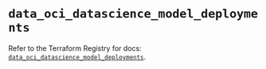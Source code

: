 # `data_oci_datascience_model_deployments`

Refer to the Terraform Registry for docs: [`data_oci_datascience_model_deployments`](https://registry.terraform.io/providers/oracle/oci/7.19.0/docs/data-sources/datascience_model_deployments).
